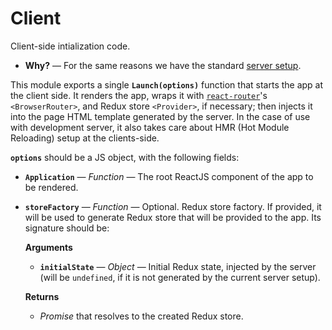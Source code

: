 # Client
Client-side intialization code.

- **Why?** &mdash; For the same reasons we have the standard
  [server setup](./server.md).

This module exports a single **`Launch(options)`** function that starts the app
at the client side. It renders the app, wraps it with
[`react-router`](https://www.npmjs.com/package/react-router)'s `<BrowserRouter>`,
and Redux store `<Provider>`, if necessary; then injects it into the page HTML
template generated by the server. In the case of use with development server,
it also takes care about HMR (Hot Module Reloading) setup at the clients-side.

**`options`** should be a JS object, with the following fields:
- **`Application`** &mdash; *Function* &mdash; The root ReactJS component of
  the app to be rendered.
- **`storeFactory`** &mdash; *Function* &mdash; Optional. Redux store factory.
  If provided, it will be used to generate Redux store that will be provided to
  the app. Its signature should be:

  **Arguments**
  - **`initialState`** &mdash; *Object* &mdash; Initial Redux state, injected by
    the server (will be `undefined`, if it is not generated by the current
    server setup).

  **Returns**
  - *Promise* that resolves to the created Redux store.

